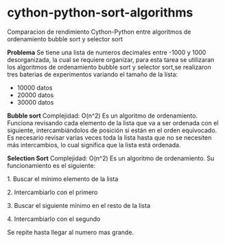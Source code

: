 # cython-python-sort-algorithms
Comparacion de rendimiento Cython-Python entre algoritmos de ordenamiento bubble sort y selector sort<p>
<b>Problema</b>
Se tiene una lista de numeros decimales entre -1000 y 1000 desorganizada, la cual se requiere organizar, para esta tarea se utilizaran los algoritmos de ordenamiento bubble sort y selector sort,se realizaron tres baterias de experimentos variando el tamaño de la lista:
- 10000 datos
- 20000 datos
- 30000 datos

<b>Bubble sort</b>
Complejidad: O(n^2)
Es un algoritmo de ordenamiento. Funciona revisando cada elemento de la lista que va a ser ordenada con el siguiente, intercambiándolos de posición si están en el orden equivocado. Es necesario revisar varias veces toda la lista hasta que no se necesiten más intercambios, lo cual significa que la lista está ordenada.
<p><b>Selection Sort</b>
Complejidad: O(n^2)
Es un algoritmo de ordenamiento. Su funcionamiento es el siguiente:
<p>1. Buscar el mínimo elemento de la lista
<p>2. Intercambiarlo con el primero
<p>3. Buscar el siguiente mínimo en el resto de la lista
<p>4. Intercambiarlo con el segundo<p>
Se repite hasta llegar al numero mas grande.
